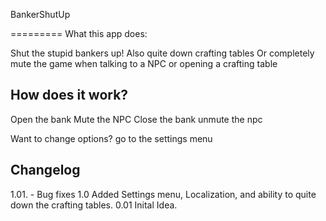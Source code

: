 BankerShutUp

=========
What this app does:

Shut the stupid bankers up!
Also quite down crafting tables
Or completely mute the game when talking to a NPC or opening a crafting table


How does it work?
-----------------
Open the bank
Mute the NPC
Close the bank
unmute the npc

Want to change options?
go to the settings menu


Changelog
---------
1.01. - Bug fixes
1.0 Added Settings menu, Localization, and ability to quite down the crafting tables.
0.01 Inital Idea. 